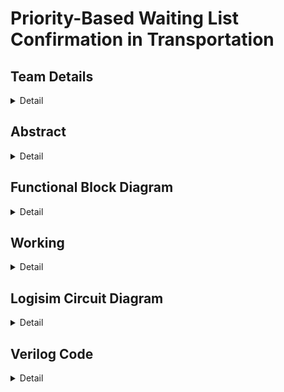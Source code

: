 # Priority-Based Waiting List Confirmation in Transportation

<!-- First Section -->
## Team Details
<details>
  <summary>Detail</summary>
	
  >Semester: 3rd Sem B. Tech. CSE
	
  >Section: S2

  >Team ID: S2-T12

  >Member-1: Parihasa K Reddy, 231CS239, <a href=""> parihasakreddy.231cs239@nitk.edu.in</a>
 
  >Member-2: R Sairam, 231CS245, <a href=""> sairam.231cs245@nitk.edu.in </a>
  
  >Member-3: Rishi Ramesh, 231CS248,<a href=""> rishiramesh.231cs248@nitk.edu.in </a>
</details>
<!-- Second Section -->

## Abstract
<details>
  <summary>Detail</summary>

  ### Motivation
In many real-time systems, such as seat allocation in transportation or event management, it is crucial to ensure that resource allocation is done promptly and fairly, prioritizing individuals based on predefined criteria. A priority-based allocation system ensures that individuals with higher importance—such as urgent needs, loyalty status, or special permissions—are given preference when resources, like seats, are limited.

A hardware-based solution for priority-based seat allocation ensures faster decision-making and enhances reliability in dynamic and time-sensitive environments. This system can be vital when delays or inefficient resource management could lead to dissatisfaction, safety risks, or lost opportunities.

---
  
  ### Problem Statement
Managing waiting lists based on priority is essential in critical resource allocation environments like healthcare and transportation. Conventional first-come, first-served methods neglect urgency, leading to inefficiencies. This project proposes a digital system for automated seat assignment that prioritizes requests, ensuring timely service and optimal resource utilization.

---

  ### Features
- **Real-Time Priority Assignment**: Assign real-time seats based on priority levels.
- **Hardware-Based Implementation**: Utilizes digital circuits for efficient processing.
- **Dynamic Request Handling**: Adapts to changing request priorities effectively.
- **Scalability and Adaptability**: Designed to accommodate varying system demands.
</details>

## Functional Block Diagram
<details>
  <summary>Detail</summary>
  
  ![Functional Block Diagram](https://github.com/sai-147/S2_T12/blob/main/Snapshots/DDS%20Block%20Diagram.png?raw=true)

</details>

<!-- Third Section -->
## Working
<details>
  <summary>Detail</summary>

**Description:** <br>

The system has 7 decimal inputs and several control switches (candidate, clear, clock, load, store, enable). We select 1-7 candidates via switches (D1-D7), store the selected candidate using the store button, and load the number of candidates into a down counter with the load and clock switches. Tokens are calculated based on the counter value.

After disabling the candidate switch, score inputs for each candidate (using switches D1-D4) are stored in registers based on their tokens. The scores are then sent to a comparator, where the top 3 candidates are selected using the Bitonic sorting algorithm. In the case of ties, priority is given to the lower token value, and their token values are displayed.

---

The following components were used in the design:

- **Switches (D1 to D7)**: These switches take input from candidates. The score switches (D1 to D4) are particularly used for score calculation.
- **Registers**: Registers store the candidates' scores and token values.
- **Down Counter**: This component counts down from the number of candidates (ranging from 1 to 7) to 0, determining the token values.
- **Comparator**: The Bitonic sorting algorithm compares the candidates' scores to rank them.
- **Clock, Load, Store, Clear, Enable Switches**: These control the input/output processes, clock signals, and data storage.
- **Bitonic Sorter**: A hardware-based comparator for sorting scores and determining the top 3 candidates based on their scores.
- **MUX (Multiplexer)**: This digital switch selects one of several input signals and forwards it to the output for comparison.
- **Subtractor**: It calculates the difference between two binary numbers, assisting in score comparison.
- **Bit Extender**: Extends the bit-width of input data to match the desired format for processing.

---

![Score Calculation Truth Table](https://github.com/sai-147/S2_T12/blob/main/Snapshots/Score%20Calculation_Truth%20Table.png?raw=true) <br>
_Figure 1: Truth Table for Score Calculation_

The simplified boolean expressions for the score calculation switches when the score switch is `1` are as follows:
- **B3** = D3 D4 + D1 D2 D4
- **B2** = D3 D'4 + D'1 D'3 D4 + D'2 D'3 D4 + D1 D2 D'4
- **B1** = D'1 D2 + D2 D3 + D1 D'2 D'3
- **B0** = D'1 D'3 + D1 D3

---

![Down Counter Truth Table](https://github.com/sai-147/S2_T12/blob/main/Snapshots/Down%20Counter_Truth%20Table.png?raw=true) <br>
_Figure 2: 3-Bit Down Counter (7 to 0)_

</details>


<!-- Fourth Section -->
## Logisim Circuit Diagram
<details>
  <summary>Detail</summary>

  ### Main Circuit
  ![Main Circuit](https://raw.githubusercontent.com/sai-147/S2_T12/main/Snapshots/main.png) <br>
  
  ### Counter Circuit
  ![Token Counter Circuit](https://github.com/sai-147/S2_T12/blob/main/Snapshots/Counter.png?raw=true)


  ### Score Calculator Circuit
  ![Score Calculator](https://github.com/sai-147/S2_T12/blob/main/Snapshots/score%20calculator.png?raw=true)

  ### Register Circuit
  > Storing score and token for each candidate in the Registers <br>

  ![Register](https://github.com/sai-147/S2_T12/blob/main/Snapshots/Register.png?raw=true)

  ### Bitonic Comparator (1) Circuit
  ![BN1](https://github.com/sai-147/S2_T12/blob/main/Snapshots/BN1.png?raw=true)

  ### Bitonic Comparator (2) Circuit
  ![BN2](https://github.com/sai-147/S2_T12/blob/main/Snapshots/BN2.png?raw=true)

  ### Sorting Circuit
  ![Comparator](https://github.com/sai-147/S2_T12/blob/main/Snapshots/comparator.png?raw=true)
  
  </details>

<!-- Fifth Section -->
## Verilog Code
<details>
  <summary>Detail</summary>

  ### Gate-level modeling

  ```Verilog
  module Priority_Seat_Allocation (
      input [6:0] candidate,      // 7 candidate inputs
      input [3:0] scores,         // Score inputs for each candidate
      input clk,                  // Clock signal
      input load,                 // Load signal
      input store,                // Store signal
      input clear,                // Clear signal
      output reg [6:0] tokens,    // Output tokens
      output reg [3:0] selected   // Selected candidate based on priority
  );

  reg [3:0] candidate_scores [0:6]; // Array to hold scores for candidates

  always @(posedge clk) begin
      if (clear) begin
          tokens <= 7'b0; // Clear tokens
          selected <= 4'b0; // Clear selected candidate
      end
      if (load) begin
          candidate_scores[candidate] <= scores; // Load scores for candidates
      end
      if (store) begin
          // Logic to calculate tokens based on loaded scores
          // (example logic)
          tokens <= tokens + 1; // Update tokens
      end
  end

  always @(*) begin
      // Comparator logic for determining selected candidate based on scores
      // Implement bitonic sort or another selection logic here
      // For example:
      selected = (candidate_scores[0] > candidate_scores[1]) ? 0 : 1; // Simple comparison for demonstration
  end
  endmodule

  ```Verilog
  
</details>

## References
<details>
  <summary>Detail</summary>

  - Verilog Basics <br>
	[https://www.chipverify.com/verilog/verilog-tutorial](https://www.chipverify.com/verilog/verilog-tutorial)

  - Digital System Design: Bitonic Sorter <br>
	[https://digitalsystemdesign.in/bitonic-sorter/](https://digitalsystemdesign.in/bitonic-sorter/)

  - Priority-Based Scheduling in Embedded Systems Design  
	[https://library.fiveable.me/key-terms/embedded-systems-design/priority-based-scheduling](https://library.fiveable.me/key-terms/embedded-systems-design/priority-based-scheduling)

  - Digital Design With An Introduction To The VHDL  
	[https://drive.google.com/file/d/0B3zMDnkiDz0MNVc4d040VE9qWGM/edit?resourcekey=0--PxnK4Y1ikmWLs4giZydXg](https://drive.google.com/file/d/0B3zMDnkiDz0MNVc4d040VE9qWGM/edit?resourcekey=0--PxnK4Y1ikmWLs4giZydXg)

</details>


</details>
